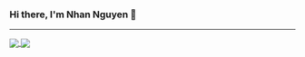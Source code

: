 ### Hi there, I'm Nhan Nguyen 👋



---

<a href="https://github.com/nhanlun">
  <img align="center" src="https://github-readme-stats.vercel.app/api?username=nhanlun&count_private=true&show_icon=true&theme=vue-dark"/>
</a>    
<a href="https://github.com/nhanlun">
  <img align="center" src="https://github-readme-stats.vercel.app/api/top-langs/?username=nhanlun&langs_count=8&layout=compact&count_private=true&theme=vue-dark"/>
</a>    


<!--
**nhanlun/nhanlun** is a ✨ _special_ ✨ repository because its `README.md` (this file) appears on your GitHub profile.

Here are some ideas to get you started:

- 🔭 I’m currently working on ...
- 🌱 I’m currently learning ...
- 👯 I’m looking to collaborate on ...
- 🤔 I’m looking for help with ...
- 💬 Ask me about ...
- 📫 How to reach me: ...
- 😄 Pronouns: ...
- ⚡ Fun fact: ...
-->
